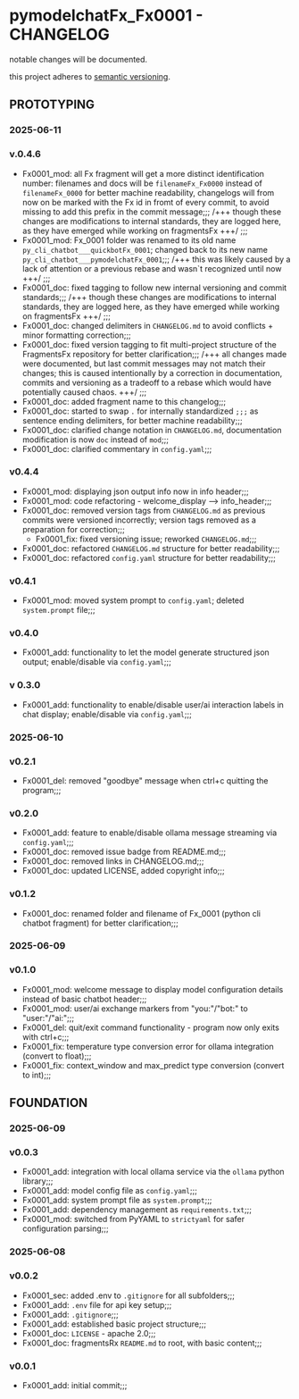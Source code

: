 # pymodelchatFx_Fx0001 - CHANGELOG

notable changes will be documented.

this project adheres to [semantic versioning](https://semver.org/spec/v2.0.0.html).

## PROTOTYPING

### 2025-06-11

### v.0.4.6

- Fx0001_mod: all Fx fragment will get a more distinct identification number: filenames and docs will be `filenameFx_Fx0000` instead of `filenameFx_0000` for better machine readability, changelogs will from now on be marked with the Fx id in fromt of every commit, to avoid missing to add this prefix in the commit message;;; /+++ though these changes are modifications to internal standards, they are logged here, as they have emerged while working on fragmentsFx +++/ ;;;
- Fx0001_mod: Fx_0001 folder was renamed to its old name `py_cli_chatbot___quickbotFx_0001`; changed back to its new name `py_cli_chatbot___pymodelchatFx_0001`;;; /+++ this was likely caused by a lack of attention or a previous rebase and wasn`t recognized until now +++/ ;;;
- Fx0001_doc: fixed tagging to follow new internal versioning and commit standards;;; /+++ though these changes are modifications to internal standards, they are logged here, as they have emerged while working on fragmentsFx +++/ ;;; 
- Fx0001_doc: changed delimiters in `CHANGELOG.md` to avoid conflicts + minor formatting correction;;;
- Fx0001_doc: fixed version tagging to fit multi-project structure of the FragmentsFx repository for better clarification;;; /+++ all changes made were documented, but last commit messages may not match their changes; this is caused intentionally by a correction in documentation, commits and versioning as a tradeoff to a rebase which would have potentially caused chaos. +++/ ;;;
- Fx0001_doc: added fragment name to this changelog;;;
- Fx0001_doc: started to swap `.` for internally standardized `;;;` as sentence ending delimiters, for better machine readability;;;
- Fx0001_doc: clarified change notation in `CHANGELOG.md`, documentation modification is now `doc` instead of `mod`;;;
- Fx0001_doc: clarified commentary in `config.yaml`;;;

### v0.4.4

- Fx0001_mod: displaying json output info now in info header;;;
- Fx0001_mod: code refactoring - welcome_display --> info_header;;;
- Fx0001_doc: removed version tags from `CHANGELOG.md` as previous commits were versioned incorrectly; version tags removed as a preparation for correction;;;
    - Fx0001_fix: fixed versioning issue; reworked `CHANGELOG.md`;;;
- Fx0001_doc: refactored `CHANGELOG.md` structure for better readability;;;
- Fx0001_doc: refactored `config.yaml` structure for better readability;;;

### v0.4.1

- Fx0001_mod: moved system prompt to `config.yaml`; deleted `system.prompt` file;;;

### v0.4.0

- Fx0001_add: functionality to let the model generate structured json output; enable/disable via `config.yaml`;;;

### v 0.3.0

- Fx0001_add: functionality to enable/disable user/ai interaction labels in chat display; enable/disable via `config.yaml`;;;

### 2025-06-10

### v0.2.1

- Fx0001_del: removed "goodbye" message when ctrl+c quitting the program;;;

### v0.2.0

- Fx0001_add: feature to enable/disable ollama message streaming via `config.yaml`;;;
- Fx0001_doc: removed issue badge from README.md;;;
- Fx0001_doc: removed links in CHANGELOG.md;;;
- Fx0001_doc: updated LICENSE, added copyright info;;;

### v0.1.2

- Fx0001_doc: renamed folder and filename of Fx_0001 (python cli chatbot fragment) for better clarification;;;

### 2025-06-09

### v0.1.0

- Fx0001_mod: welcome message to display model configuration details instead of basic chatbot header;;;
- Fx0001_mod: user/ai exchange markers from "you:"/"bot:" to "user:"/"ai:";;;
- Fx0001_del: quit/exit command functionality - program now only exits with ctrl+c;;;
- Fx0001_fix: temperature type conversion error for ollama integration (convert to float);;;
- Fx0001_fix: context_window and max_predict type conversion (convert to int);;;

## FOUNDATION

### 2025-06-09

### v0.0.3

- Fx0001_add: integration with local ollama service via the `ollama` python library;;;
- Fx0001_add: model config file as `config.yaml`;;;
- Fx0001_add: system prompt file as `system.prompt`;;;
- Fx0001_add: dependency management as `requirements.txt`;;;
- Fx0001_mod: switched from PyYAML to `strictyaml` for safer configuration parsing;;;

### 2025-06-08

### v0.0.2

- Fx0001_sec: added .env to `.gitignore` for all subfolders;;;
- Fx0001_add: `.env` file for api key setup;;;
- Fx0001_add: `.gitignore`;;;
- Fx0001_add: established basic project structure;;;
- Fx0001_doc: `LICENSE` - apache 2.0;;;
- Fx0001_doc: fragmentsRx `README.md` to root, with basic content;;;

### v0.0.1

- Fx0001_add: initial commit;;;